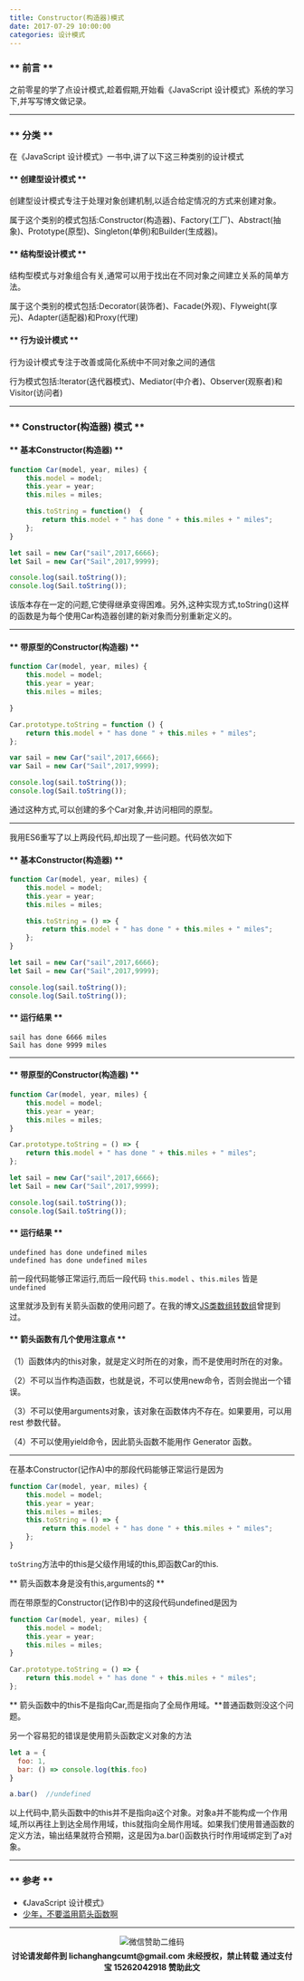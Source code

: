 ```yaml
---
title: Constructor(构造器)模式
date: 2017-07-29 10:00:00
categories: 设计模式
---
```

### ** 前言 **

之前零星的学了点设计模式,趁着假期,开始看《JavaScript 设计模式》系统的学习下,并写写博文做记录。

***************

### ** 分类 **

在《JavaScript 设计模式》一书中,讲了以下这三种类别的设计模式

#### ** 创建型设计模式 **

创建型设计模式专注于处理对象创建机制,以适合给定情况的方式来创建对象。

属于这个类别的模式包括:Constructor(构造器)、Factory(工厂)、Abstract(抽象)、Prototype(原型)、Singleton(单例)和Builder(生成器)。

#### ** 结构型设计模式 **

结构型模式与对象组合有关,通常可以用于找出在不同对象之间建立关系的简单方法。

属于这个类别的模式包括:Decorator(装饰者)、Facade(外观)、Flyweight(享元)、Adapter(适配器)和Proxy(代理)

#### ** 行为设计模式 **

行为设计模式专注于改善或简化系统中不同对象之间的通信

行为模式包括:Iterator(迭代器模式)、Mediator(中介者)、Observer(观察者)和Visitor(访问者)

**************
### ** Constructor(构造器) 模式 **

#### ** 基本Constructor(构造器) **

```JavaScript
function Car(model, year, miles) {
    this.model = model;
    this.year = year;
    this.miles = miles;

    this.toString = function()  {
        return this.model + " has done " + this.miles + " miles";
    };
}

let sail = new Car("sail",2017,6666);
let Sail = new Car("Sail",2017,9999);

console.log(sail.toString());
console.log(Sail.toString());

```
该版本存在一定的问题,它使得继承变得困难。另外,这种实现方式,toString()这样的函数是为每个使用Car构造器创建的新对象而分别重新定义的。

***************
#### ** 带原型的Constructor(构造器) **

```JavaScript
function Car(model, year, miles) {
    this.model = model;
    this.year = year;
    this.miles = miles;

}

Car.prototype.toString = function () {
    return this.model + " has done " + this.miles + " miles";
};

var sail = new Car("sail",2017,6666);
var Sail = new Car("Sail",2017,9999);

console.log(sail.toString());
console.log(Sail.toString());
```

通过这种方式,可以创建的多个Car对象,并访问相同的原型。

****************

<span class="under0">我用ES6重写了以上两段代码,却出现了一些问题。代码依次如下</span>

#### ** 基本Constructor(构造器) **
```JavaScript
function Car(model, year, miles) {
    this.model = model;
    this.year = year;
    this.miles = miles;

    this.toString = () => {
        return this.model + " has done " + this.miles + " miles";
    };
}

let sail = new Car("sail",2017,6666);
let Sail = new Car("Sail",2017,9999);

console.log(sail.toString());
console.log(Sail.toString());
```
#### ** 运行结果 **

```
sail has done 6666 miles
Sail has done 9999 miles
```
************

#### ** 带原型的Constructor(构造器) **

```JavaScript
function Car(model, year, miles) {
    this.model = model;
    this.year = year;
    this.miles = miles;
}

Car.prototype.toString = () => {
    return this.model + " has done " + this.miles + " miles";
};

let sail = new Car("sail",2017,6666);
let Sail = new Car("Sail",2017,9999);

console.log(sail.toString());
console.log(Sail.toString());

```
#### ** 运行结果 **

```
undefined has done undefined miles
undefined has done undefined miles
```

<span class="under0">前一段代码能够正常运行,而后一段代码 `this.model` 、`this.miles` 皆是 `undefined`</span>

这里就涉及到有关箭头函数的使用问题了。在我的博文[JS类数组转数组](http://www.sail.name/2017/05/15/Array-like-to-Array-in-JavaScript/)曾提到过。


#### ** 箭头函数有几个使用注意点 **

（1）函数体内的this对象，就是定义时所在的对象，而不是使用时所在的对象。

（2）不可以当作构造函数，也就是说，不可以使用new命令，否则会抛出一个错误。

（3）不可以使用arguments对象，该对象在函数体内不存在。如果要用，可以用 rest 参数代替。

（4）不可以使用yield命令，因此箭头函数不能用作 Generator 函数。

************

在基本Constructor(记作A)中的那段代码能够正常运行是因为

```javascript
function Car(model, year, miles) {
    this.model = model;
    this.year = year;
    this.miles = miles;
    this.toString = () => {
        return this.model + " has done " + this.miles + " miles";
    };
}
```

`toString`方法中的this是父级作用域的this,即函数Car的this.

<span class="under0"> ** 箭头函数本身是没有this,arguments的 ** </span> 

而在带原型的Constructor(记作B)中的这段代码undefined是因为

```javascript
function Car(model, year, miles) {
    this.model = model;
    this.year = year;
    this.miles = miles;
}

Car.prototype.toString = () => {
    return this.model + " has done " + this.miles + " miles";
};
```
<span class="under0">** 箭头函数中的this不是指向Car,而是指向了全局作用域。**</span>普通函数则没这个问题。

另一个容易犯的错误是使用箭头函数定义对象的方法
```javascript
let a = {
  foo: 1,
  bar: () => console.log(this.foo)
}

a.bar()  //undefined
```
以上代码中,箭头函数中的this并不是指向a这个对象。对象a并不能构成一个作用域,所以再往上到达全局作用域，this就指向全局作用域。如果我们使用普通函数的定义方法，输出结果就符合预期，这是因为a.bar()函数执行时作用域绑定到了a对象。

**************

### ** 参考 **

- 《JavaScript 设计模式》
- [少年，不要滥用箭头函数啊](https://cnodejs.org/topic/584a207a3ebad99b336b1ede)

****************
<div width="100%" align="center"><img src="/img/wx.png" alt="微信赞助二维码"></div></div>
<p style="margin-top: 0.4em; text-align: center">
      <b style="font-size: 1em;">讨论请发邮件到 lichanghangcumt@gmail.com</b>
      <b style="font-size: 1em;">未经授权，禁止转载</b>
      <b style="font-size: 1em;">通过支付宝 15262042918 赞助此文</b>
 </p>


